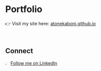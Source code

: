 # Portfolio 

👉 Visit my site here: [atonekaboni.github.io](https://atonekaboni.github.io)

<br>

## Connect
<img src="https://content.linkedin.com/content/dam/me/business/en-us/amp/brand-site/v2/bg/LI-Bug.svg.original.svg" width="2.5%"> [Follow me on LinkedIn](https://www.linkedin.com/in/tonekaboni/)
